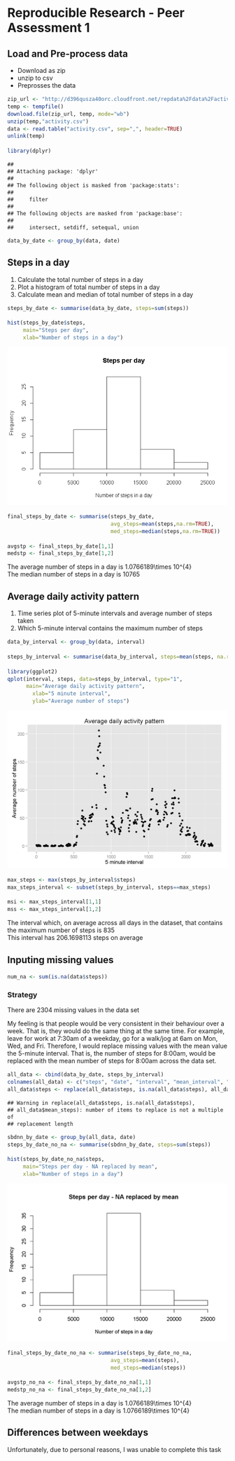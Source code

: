 Reproducible Research - Peer Assessment 1
=========================================

## Load and Pre-process data


- Download as zip
- unzip to csv
- Preprosses the data


```r
zip_url <- "http://d396qusza40orc.cloudfront.net/repdata%2Fdata%2Factivity.zip"
temp <- tempfile()
download.file(zip_url, temp, mode="wb")
unzip(temp,"activity.csv")
data <- read.table("activity.csv", sep=",", header=TRUE)
unlink(temp)

library(dplyr)
```

```
## 
## Attaching package: 'dplyr'
## 
## The following object is masked from 'package:stats':
## 
##     filter
## 
## The following objects are masked from 'package:base':
## 
##     intersect, setdiff, setequal, union
```

```r
data_by_date <- group_by(data, date)
```

## Steps in a day

1. Calculate the total number of steps in a day
2. Plot a histogram of total number of steps in a day
3. Calculate mean and median of total number of steps in a day


```r
steps_by_date <- summarise(data_by_date, steps=sum(steps))

hist(steps_by_date$steps,
     main="Steps per day",
     xlab="Number of steps in a day")
```

![](PA1_template_files/figure-html/num_steps_per_day-1.png) 

```r
final_steps_by_date <- summarise(steps_by_date,
                                 avg_steps=mean(steps,na.rm=TRUE),
                                 med_steps=median(steps,na.rm=TRUE))

avgstp <- final_steps_by_date[1,1]
medstp <- final_steps_by_date[1,2]
```
The average number of steps in a day is 1.0766189\times 10^{4}  
The median number of steps in a day is 10765

## Average daily activity pattern
1.  Time series  plot of 5-minute intervals and average number of steps taken
2.  Which 5-minute interval contains the maximum number of steps


```r
data_by_interval <- group_by(data, interval)

steps_by_interval <- summarise(data_by_interval, steps=mean(steps, na.rm=TRUE))

library(ggplot2)
qplot(interval, steps, data=steps_by_interval, type="1",
      main="Average daily activity pattern",
        xlab="5 minute interval",
        ylab="Average number of steps")
```

![](PA1_template_files/figure-html/daily-activity_patter-1.png) 

```r
max_steps <- max(steps_by_interval$steps)
max_steps_interval <- subset(steps_by_interval, steps==max_steps)

msi <- max_steps_interval[1,1]
mss <- max_steps_interval[1,2]
```

The interval which, on average across all days in the dataset, that contains the maximum number of steps is 835  
This interval has 206.1698113 steps on average

## Inputing missing values


```r
num_na <- sum(is.na(data$steps))
```

### Strategy

There are 2304 missing values in the data set

My feeling is that people would be very consistent in their behaviour over a week.  That is, they would do the same thing at the same time.  For example, leave for work at 7:30am of a weekday, go for a walk/jog at 6am on Mon, Wed, and Fri.  Therefore, I would replace missing values with the mean value the 5-minute interval.  That is, the number of steps for 8:00am, would be replaced with the mean number of steps for 8:00am across the data set.



```r
all_data <- cbind(data_by_date, steps_by_interval)
colnames(all_data) <- c("steps", "date", "interval", "mean_interval", "mean_steps")
all_data$steps <- replace(all_data$steps, is.na(all_data$steps), all_data$mean_steps)
```

```
## Warning in replace(all_data$steps, is.na(all_data$steps),
## all_data$mean_steps): number of items to replace is not a multiple of
## replacement length
```

```r
sbdnn_by_date <- group_by(all_data, date)
steps_by_date_no_na <- summarise(sbdnn_by_date, steps=sum(steps))

hist(steps_by_date_no_na$steps,
     main="Steps per day - NA replaced by mean",
     xlab="Number of steps in a day")
```

![](PA1_template_files/figure-html/replace_missing-vals-1.png) 

```r
final_steps_by_date_no_na <- summarise(steps_by_date_no_na,
                                 avg_steps=mean(steps),
                                 med_steps=median(steps))

avgstp_no_na <- final_steps_by_date_no_na[1,1]
medstp_no_na <- final_steps_by_date_no_na[1,2]
```
The average number of steps in a day is 1.0766189\times 10^{4}  
The median number of steps in a day is 1.0766189\times 10^{4}



## Differences between weekdays
Unfortunately, due to personal reasons, I was unable to complete this task
